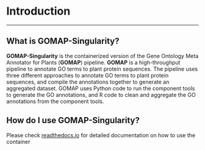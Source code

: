 # Introduction
---

## What is GOMAP-Singularity?

**GOMAP-Singularity** is the containerized version of the Gene Ontology Meta Annotator for Plants (**GOMAP**) pipeline. **GOMAP** is a high-throughput pipeline to annotate GO terms to plant protein sequences. The pipeline uses three different approaches to annotate GO terms to plant protein sequences, and compile the annotations together to generate an aggregated dataset. GOMAP uses Python code to run the component tools to generate the GO annotations, and R code to clean and aggregate the GO annotations from the component tools.



## How do I use GOMAP-Singularity?

Please check [readthedocs.io](https://gomap-singularity.readthedocs.io/en/latest/) for detailed documentation on how to use the container

